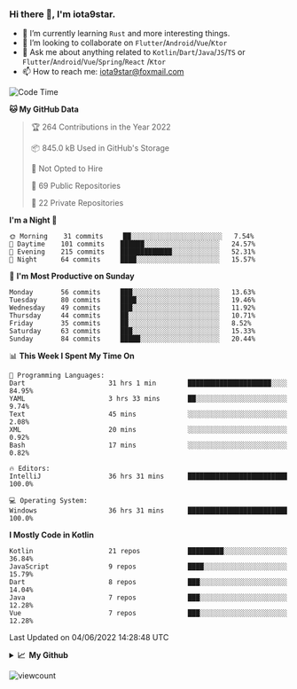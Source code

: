### Hi there 👋, I'm iota9star.

- 🌱 I’m currently learning `Rust` and more interesting things.
- 👯 I’m looking to collaborate on `Flutter`/`Android`/`Vue`/`Ktor`
- 💬 Ask me about anything related to `Kotlin`/`Dart`/`Java`/`JS`/`TS` or `Flutter`/`Android`/`Vue`/`Spring`/`React`
  /`Ktor`
- 📫 How to reach me: [iota9star@foxmail.com](iota9star@foxmail.com)



<!--START_SECTION:waka-->
![Code Time](http://img.shields.io/badge/Code%20Time-3%2C086%20hrs%2049%20mins-blue)

**🐱 My GitHub Data** 

> 🏆 264 Contributions in the Year 2022
 > 
> 📦 845.0 kB Used in GitHub's Storage 
 > 
> 🚫 Not Opted to Hire
 > 
> 📜 69 Public Repositories 
 > 
> 🔑 22 Private Repositories  
 > 
**I'm a Night 🦉** 

```text
🌞 Morning    31 commits     ██░░░░░░░░░░░░░░░░░░░░░░░   7.54% 
🌆 Daytime    101 commits    ██████░░░░░░░░░░░░░░░░░░░   24.57% 
🌃 Evening    215 commits    █████████████░░░░░░░░░░░░   52.31% 
🌙 Night      64 commits     ████░░░░░░░░░░░░░░░░░░░░░   15.57%

```
📅 **I'm Most Productive on Sunday** 

```text
Monday       56 commits     ███░░░░░░░░░░░░░░░░░░░░░░   13.63% 
Tuesday      80 commits     ████░░░░░░░░░░░░░░░░░░░░░   19.46% 
Wednesday    49 commits     ███░░░░░░░░░░░░░░░░░░░░░░   11.92% 
Thursday     44 commits     ██░░░░░░░░░░░░░░░░░░░░░░░   10.71% 
Friday       35 commits     ██░░░░░░░░░░░░░░░░░░░░░░░   8.52% 
Saturday     63 commits     ███░░░░░░░░░░░░░░░░░░░░░░   15.33% 
Sunday       84 commits     █████░░░░░░░░░░░░░░░░░░░░   20.44%

```


📊 **This Week I Spent My Time On** 

```text
💬 Programming Languages: 
Dart                     31 hrs 1 min        █████████████████████░░░░   84.95% 
YAML                     3 hrs 33 mins       ██░░░░░░░░░░░░░░░░░░░░░░░   9.74% 
Text                     45 mins             ░░░░░░░░░░░░░░░░░░░░░░░░░   2.08% 
XML                      20 mins             ░░░░░░░░░░░░░░░░░░░░░░░░░   0.92% 
Bash                     17 mins             ░░░░░░░░░░░░░░░░░░░░░░░░░   0.82%

🔥 Editors: 
IntelliJ                 36 hrs 31 mins      █████████████████████████   100.0%

💻 Operating System: 
Windows                  36 hrs 31 mins      █████████████████████████   100.0%

```

**I Mostly Code in Kotlin** 

```text
Kotlin                   21 repos            █████████░░░░░░░░░░░░░░░░   36.84% 
JavaScript               9 repos             ████░░░░░░░░░░░░░░░░░░░░░   15.79% 
Dart                     8 repos             ███░░░░░░░░░░░░░░░░░░░░░░   14.04% 
Java                     7 repos             ███░░░░░░░░░░░░░░░░░░░░░░   12.28% 
Vue                      7 repos             ███░░░░░░░░░░░░░░░░░░░░░░   12.28%

```



 Last Updated on 04/06/2022 14:28:48 UTC
<!--END_SECTION:waka-->

<details>
  <summary><b>📈&nbsp;&nbsp;My Github</b></summary>
  <br>
  <img src='https://github-profile-trophy.vercel.app/?username=iota9star'>
  <img src='https://bad-apple-github-readme.vercel.app/api?show_bg=1&username=iota9star&hide_title=true'>
  <img src='http://cr-skills-chart-widget.azurewebsites.net/api/api?username=iota9star'>
</details>


![viewcount](https://count.getloli.com/get/@iota9star?theme=rule34)
